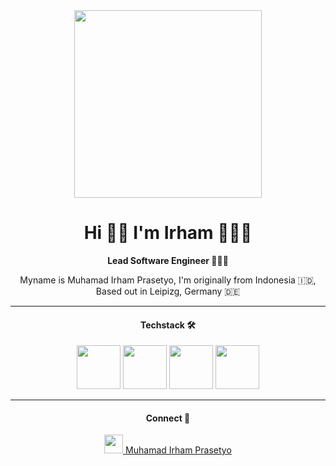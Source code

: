 <div align="center">
  <img src="https://media.giphy.com/media/cID9NShVKKjHs5ygCP/giphy.gif" width="300" />
  <h1>Hi 👋🏼 I'm Irham 🙋🏻‍♂️</h1>
  <strong>Lead Software Engineer 👨🏻‍💻</strong>
  <p>Myname is Muhamad Irham Prasetyo, I'm originally from Indonesia 🇮🇩, <br/> Based out in Leipizg, Germany 🇩🇪</strong>
  
  <hr/>
  
  <h4>Techstack 🛠</h4>
  <img src="https://cloud.githubusercontent.com/assets/10656223/15247118/e71dc6a2-1909-11e6-9b90-ae86204f41c3.png" width="70" />
  <img src="https://media.giphy.com/media/eNAsjO55tPbgaor7ma/giphy.gif" width="70" />
  <img src="https://media.giphy.com/media/kdFc8fubgS31b8DsVu/giphy.gif" width="70" />
  <img src="https://media.giphy.com/media/VgGthkhUvGgOit7Y9i/giphy.gif" width="70" />
  
  <hr />
  
  <div>
    <h4>Connect 🤝</h4>
    <a href="href='https://de.linkedin.com/in/muhamad-irham-prasetyo/">
      <img src="https://upload.wikimedia.org/wikipedia/commons/c/ca/LinkedIn_logo_initials.png" width="30" />
      Muhamad Irham Prasetyo
    </a>
  </div>
</div>

